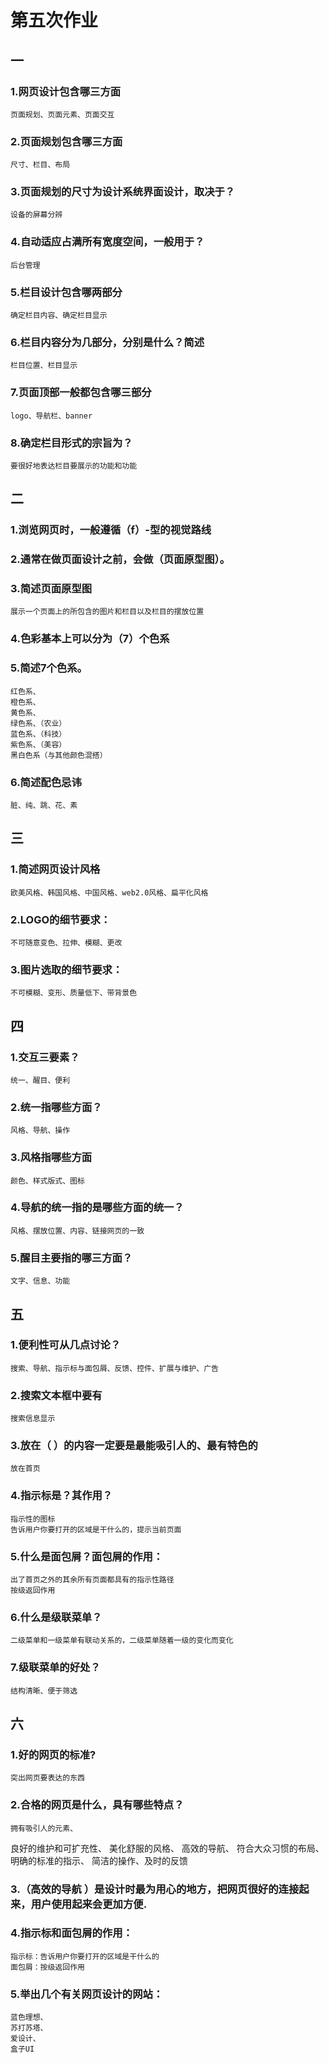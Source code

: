 # 第五次作业
## 一

### 1.网页设计包含哪三方面
	页面规划、页面元素、页面交互
### 2.页面规划包含哪三方面
	尺寸、栏目、布局
### 3.页面规划的尺寸为设计系统界面设计，取决于？
	设备的屏幕分辨
### 4.自动适应占满所有宽度空间，一般用于？
	后台管理
### 5.栏目设计包含哪两部分
	确定栏目内容、确定栏目显示
### 6.栏目内容分为几部分，分别是什么？简述
	栏目位置、栏目显示
### 7.页面顶部一般都包含哪三部分
	logo、导航栏、banner
### 8.确定栏目形式的宗旨为？
	要很好地表达栏目要展示的功能和功能

## 二

### 1.浏览网页时，一般遵循（f）-型的视觉路线
	
### 2.通常在做页面设计之前，会做（页面原型图）。

### 3.简述页面原型图
	展示一个页面上的所包含的图片和栏目以及栏目的摆放位置

### 4.色彩基本上可以分为（7）个色系
### 5.简述7个色系。
	红色系、
	橙色系、
	黄色系、
	绿色系、（农业）
	蓝色系、（科技）
	紫色系、（美容）
	黑白色系（与其他颜色混搭）
### 6.简述配色忌讳
	脏、纯、跳、花、素
## 三

### 1.简述网页设计风格
	欧美风格、韩国风格、中国风格、web2.0风格、扁平化风格
### 2.LOGO的细节要求：
	不可随意变色、拉伸、模糊、更改
### 3.图片选取的细节要求：
	不可模糊、变形、质量低下、带背景色
## 四

### 1.交互三要素？
	统一、醒目、便利
### 2.统一指哪些方面？
	风格、导航、操作
### 3.风格指哪些方面
	颜色、样式版式、图标
### 4.导航的统一指的是哪些方面的统一？
	风格、摆放位置、内容、链接网页的一致
### 5.醒目主要指的哪三方面？
	文字、信息、功能
## 五

### 1.便利性可从几点讨论？
	搜索、导航、指示标与面包屑、反馈、控件、扩展与维护、广告
### 2.搜索文本框中要有
	搜索信息显示
### 3.放在（ ）的内容一定要是最能吸引人的、最有特色的
	放在首页
### 4.指示标是？其作用？
	指示性的图标
	告诉用户你要打开的区域是干什么的，提示当前页面
### 5.什么是面包屑？面包屑的作用：
	出了首页之外的其余所有页面都具有的指示性路径
	按级返回作用
### 6.什么是级联菜单？
	二级菜单和一级菜单有联动关系的，二级菜单随着一级的变化而变化
### 7.级联菜单的好处？
	结构清晰、便于筛选

## 六

### 1.好的网页的标准?
	突出网页要表达的东西
### 2.合格的网页是什么，具有哪些特点？
	拥有吸引人的元素、
  良好的维护和可扩充性、
	美化舒服的风格、
	高效的导航、
	符合大众习惯的布局、
	明确的标准的指示、
	简洁的操作、及时的反馈

### 3.（高效的导航 ）是设计时最为用心的地方，把网页很好的连接起来，用户使用起来会更加方便.

### 4.指示标和面包屑的作用：
	指示标：告诉用户你要打开的区域是干什么的
	面包屑：按级返回作用
### 5.举出几个有关网页设计的网站：
    蓝色理想、
    苏打苏塔、
    爱设计、
    盒子UI
